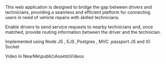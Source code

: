 This web application is designed to bridge the gap between drivers and technicians,
providing a seamless and efficient platform for connecting users in need of vehicle
repairs with skilled technicians.




Enable drivers to send service requests to nearby technicians and, once matched,
provide routing information between the driver and the technician.


Implemented using Node JS , EJS ,Postgres , MVC ,passport JS and IO Socket



Video in NearMe\public\Assets\Videos 


